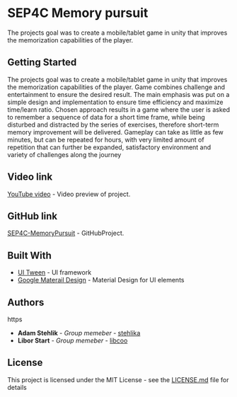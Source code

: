 # SEP4C Memory pursuit

The projects goal was to create a mobile/tablet game in unity that improves the memorization capabilities of the player.

## Getting Started

The projects goal was to create a mobile/tablet game in unity that improves the memorization capabilities of the player. Game combines challenge and entertainment to ensure the desired result. The main emphasis was put on a simple design and implementation to ensure time efficiency and maximize time/learn ratio.
Chosen approach results in a game where the user is asked to remember a sequence of data for a short time frame, while being disturbed and distracted by the series of exercises, therefore short-term memory improvement will be delivered. Gameplay can take as little as few minutes, but can be repeated for hours, with very limited amount of repetition that can further be expanded, satisfactory environment and variety of challenges along the journey

## Video link

[YouTube video](https://youtu.be/pVR3yK4YsYQ) - Video preview of project. 

## GitHub link

[SEP4C-MemoryPursuit](https://github.com/stehlika/SEP4C-MemoryPursuit) - GitHubProject.

## Built With

* [UI Tween](https://assetstore.unity.com/packages/tools/animation/ui-tween-38583) - UI framework
* [Google Materail Design](https://assetstore.unity.com/packages/tools/particles-effects/google-material-design-47141) - Material Design for UI elements

## Authors
https
* **Adam Stehlik** - *Group memeber* - [stehlika](https://github.com/stehlika)
* **Libor Start** - *Group memeber* - [libcoo](https://github.com/libcoo)

## License

This project is licensed under the MIT License - see the [LICENSE.md](LICENSE.md) file for details
